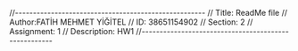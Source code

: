 //-----------------------------------------------------
// Title: ReadMe file
// Author:FATİH MEHMET YİĞİTEL
// ID: 38651154902
// Section: 2
// Assignment: 1
// Description: HW1
//-----------------------------------------------------